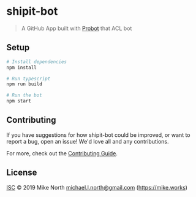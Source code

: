 # shipit-bot

> A GitHub App built with [Probot](https://github.com/probot/probot) that ACL bot

## Setup

```sh
# Install dependencies
npm install

# Run typescript
npm run build

# Run the bot
npm start
```

## Contributing

If you have suggestions for how shipit-bot could be improved, or want to report a bug, open an issue! We'd love all and any contributions.

For more, check out the [Contributing Guide](CONTRIBUTING.md).

## License

[ISC](LICENSE) © 2019 Mike North <michael.l.north@gmail.com> (https://mike.works)
